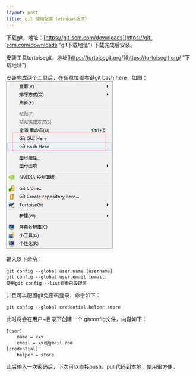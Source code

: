 ```yaml
---
layout: post
title: git 使用配置（windows版本）
---
```


下载git，地址：[https://git-scm.com/downloads](https://git-scm.com/downloads "git下载地址") 
下载完成后安装。

安装工具tortoisegit，地址[https://tortoisegit.org/](https://tortoisegit.org/ "下载地址")

安装完成两个工具后，在任意位置右键git bash here，如图：
![示例图片](/article_images/git_bash_here.png)

输入以下命令：

    git config --global user.name [username]
	git config --global user.email [email]
	使用git config --list查看已设配置

并且可以配置git免密码登录，命令如下：

	git config --global credential.helper store

此时将会在用户~目录下创建一个.gitconfig文件，内容如下：

	[user]
        name = xxx
        email = xxx@gmail.com
	[credential]
        helper = store

此后输入一次密码后，下次可以直接push、pull代码到本地，使用很方便。
